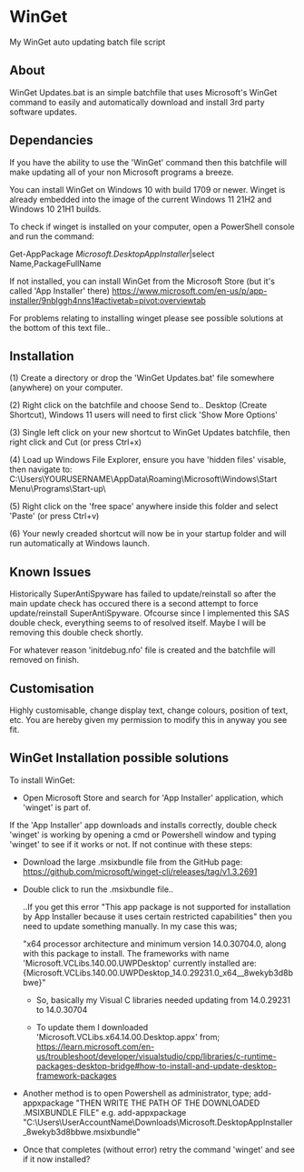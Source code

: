 # WinGet
My WinGet auto updating batch file script

About
-----

WinGet Updates.bat is an simple batchfile that uses Microsoft's WinGet command to easily and automatically download and install 3rd party software updates. 


Dependancies
------------

If you have the ability to use the 'WinGet' command then this batchfile will make updating all of your non Microsoft programs a breeze.

You can install WinGet on Windows 10 with build 1709 or newer. Winget is already embedded into the image of the current Windows 11 21H2 and Windows 10 21H1 builds.

To check if winget is installed on your computer, open a PowerShell console and run the command:

Get-AppPackage *Microsoft.DesktopAppInstaller*|select Name,PackageFullName

If not installed, you can install WinGet from the Microsoft Store (but it's called 'App Installer' there) https://www.microsoft.com/en-us/p/app-installer/9nblggh4nns1#activetab=pivot:overviewtab

For problems relating to installing winget please see possible solutions at the bottom of this text file..


Installation
------------

(1) Create a directory or drop the 'WinGet Updates.bat' file somewhere (anywhere) on your computer.

(2) Right click on the batchfile and choose Send to.. Desktop (Create Shortcut), Windows 11 users will need to first click 'Show More Options'

(3) Single left click on your new shortcut to WinGet Updates batchfile, then right click and Cut (or press Ctrl+x)

(4) Load up Windows File Explorer, ensure you have 'hidden files' visable, then navigate to:
	C:\Users\YOURUSERNAME\AppData\Roaming\Microsoft\Windows\Start Menu\Programs\Start-up\
	
(5) Right click on the 'free space' anywhere inside this folder and select 'Paste' (or press Ctrl+v)

(6) Your newly creaded shortcut will now be in your startup folder and will run automatically at Windows launch.


Known Issues
------------

Historically SuperAntiSpyware has failed to update/reinstall so after the main update check has occured there is a second attempt to force update/reinstall SuperAntiSpyware. Ofcourse since I implemented this SAS double check, everything seems to of resolved itself. Maybe I will be removing this double check shortly.

For whatever reason 'initdebug.nfo' file is created and the batchfile will removed on finish.


Customisation
-------------

Highly customisable, change display text, change colours, position of text, etc. You are hereby given my permission to modify this in anyway you see fit.


WinGet Installation possible solutions
--------------------------------------

To install WinGet:

- Open Microsoft Store and search for 'App Installer' application, which 'winget' is part of.

If the 'App Installer' app downloads and installs correctly, double check 'winget' is working by opening a cmd or Powershell window and typing 'winget' to see if it works or not. If not continue with these steps:

- Download the large .msixbundle file from the GitHub page:
	https://github.com/microsoft/winget-cli/releases/tag/v1.3.2691

- Double click to run the .msixbundle file..

	..If you get this error "This app package is not supported for installation by App Installer because it uses certain restricted capabilities" then you need to update something manually. In my case this was;

	"x64 processor architecture and minimum version 14.0.30704.0, along with this package to install. The frameworks with name 'Microsoft.VCLibs.140.00.UWPDesktop' currently installed are: {Microsoft.VCLibs.140.00.UWPDesktop_14.0.29231.0_x64__8wekyb3d8bbwe}"

	- So, basically my Visual C libraries needed updating from 14.0.29231 to 14.0.30704

	- To update them I downloaded 'Microsoft.VCLibs.x64.14.00.Desktop.appx' from;
		https://learn.microsoft.com/en-us/troubleshoot/developer/visualstudio/cpp/libraries/c-runtime-packages-desktop-bridge#how-to-install-and-update-desktop-framework-packages

- Another method is to open Powershell as administrator, type;
	add-appxpackage "THEN WRITE THE PATH OF THE DOWNLOADED .MSIXBUNDLE FILE"
		e.g.
	add-appxpackage "C:\Users\UserAccountName\Downloads\Microsoft.DesktopAppInstaller_8wekyb3d8bbwe.msixbundle"

- Once that completes (without error) retry the command 'winget' and see if it now installed?
